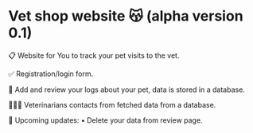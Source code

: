 # Vet shop website 😽 (alpha version 0.1)

📋 Website for You to track your pet visits to the vet. 

✅ Registration/login form.

🐰 Add and review your logs about your pet, data is stored in a database.

👨🏼‍⚕️ Veterinarians contacts from fetched data from a database. 

🔧 Upcoming updates: • Delete your data from review page.
